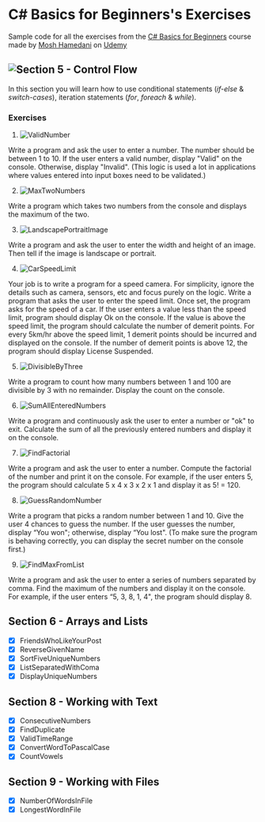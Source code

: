 # C# Basics for Beginners's Exercises
Sample code for all the exercises from the [C# Basics for Beginners](https://www.udemy.com/csharp-tutorial-for-beginners/learn/v4/overview)
course made by [Mosh Hamedani](https://github.com/mosh-hamedani) on [Udemy](https://www.udemy.com/)

## ![Section 5 - Control Flow]()
In this section you will learn how to use conditional statements (_if-else_ & _switch-cases_), iteration statements 
(_for_, _foreach_ & _while_).
### Exercises
1. ![ValidNumber](https://goo.gl/g943yz)

Write a program and ask the user to enter a number. The number should be between 1 to 10. If the user enters a valid 
number, display "Valid" on the console. Otherwise, display "Invalid". (This logic is used a lot in applications where 
values entered into input boxes need to be validated.)

2. ![MaxTwoNumbers](https://goo.gl/qogfd7)

Write a program which takes two numbers from the console and displays the maximum of the two.

3. ![LandscapePortraitImage](https://goo.gl/3EPrZX)

 Write a program and ask the user to enter the width and height of an image. Then tell if the image is landscape or portrait.

4. ![CarSpeedLimit](https://goo.gl/TNQfRN)

Your job is to write a program for a speed camera. For simplicity, ignore the details such as camera, sensors, etc and 
focus purely on the logic. Write a program that asks the user to enter the speed limit. Once set, the program asks for 
the speed of a car. If the user enters a value less than the speed limit, program should display Ok on the console. 
If the value is above the speed limit, the program should calculate the number of demerit points. For every 5km/hr 
above the speed limit, 1 demerit points should be incurred and displayed on the console. If the number of demerit points 
is above 12, the program should display License Suspended.

5. ![DivisibleByThree](https://goo.gl/nWsmfY)

Write a program to count how many numbers between 1 and 100 are divisible by 3 with no remainder. Display the count on 
the console.

6. ![SumAllEnteredNumbers](https://goo.gl/APLPT9)

Write a program and continuously ask the user to enter a number or "ok" to exit. Calculate the sum of all the previously 
entered numbers and display it on the console.

7. ![FindFactorial](https://goo.gl/bTwHVN)

Write a program and ask the user to enter a number. Compute the factorial of the number and print it on the console. 
For example, if the user enters 5, the program should calculate 5 x 4 x 3 x 2 x 1 and display it as 5! = 120.

8. ![GuessRandomNumber](https://goo.gl/PxAZ7r)

Write a program that picks a random number between 1 and 10. Give the user 4 chances to guess the number. If the user 
guesses the number, display “You won"; otherwise, display “You lost". (To make sure the program is behaving correctly, 
you can display the secret number on the console first.)

9. ![FindMaxFromList](https://goo.gl/cLa9nA)

Write a program and ask the user to enter a series of numbers separated by comma. Find the maximum of the numbers and 
display it on the console. For example, if the user enters “5, 3, 8, 1, 4", the program should display 8.

## Section 6 - Arrays and Lists
- [x] FriendsWhoLikeYourPost
- [x] ReverseGivenName   
- [x] SortFiveUniqueNumbers
- [x] ListSeparatedWithComa
- [x] DisplayUniqueNumbers

## Section 8 - Working with Text
- [x] ConsecutiveNumbers
- [x] FindDuplicate
- [x] ValidTimeRange
- [x] ConvertWordToPascalCase
- [x] CountVowels

## Section 9 - Working with Files
- [x] NumberOfWordsInFile
- [x] LongestWordInFile